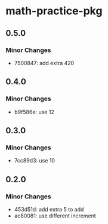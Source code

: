 # math-practice-pkg

## 0.5.0

### Minor Changes

- 7500847: add extra 420

## 0.4.0

### Minor Changes

- b9f586e: use 12

## 0.3.0

### Minor Changes

- 7cc89d3: use 10

## 0.2.0

### Minor Changes

- 453d51d: add extra 5 to add
- ac80081: use different increment
